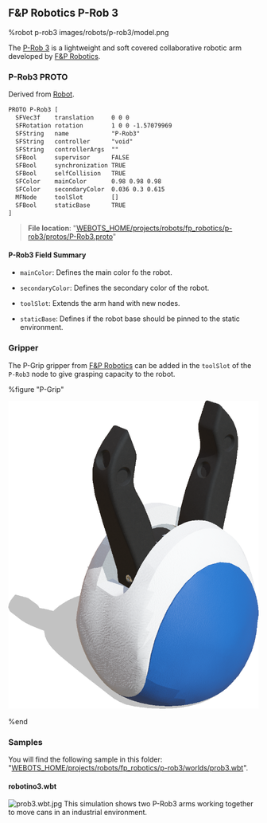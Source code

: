 ## F&P Robotics P-Rob 3

%robot p-rob3 images/robots/p-rob3/model.png

The [P-Rob 3](https://www.fp-robotics.com/en/p-rob) is a lightweight and soft covered collaborative robotic arm developed by [F&P Robotics](https://www.fp-robotics.com/en/).

### P-Rob3 PROTO

Derived from [Robot](../reference/robot.md).

```
PROTO P-Rob3 [
  SFVec3f    translation     0 0 0
  SFRotation rotation        1 0 0 -1.57079969
  SFString   name            "P-Rob3"
  SFString   controller      "void"
  SFString   controllerArgs  ""
  SFBool     supervisor      FALSE
  SFBool     synchronization TRUE
  SFBool     selfCollision   TRUE
  SFColor    mainColor       0.98 0.98 0.98
  SFColor    secondaryColor  0.036 0.3 0.615
  MFNode     toolSlot        []
  SFBool     staticBase      TRUE
]
```

> **File location**: "[WEBOTS\_HOME/projects/robots/fp\_robotics/p-rob3/protos/P-Rob3.proto](https://github.com/cyberbotics/webots/tree/master/projects/robots/fp_robotics/p-rob3/protos/P-Rob3.proto)"

#### P-Rob3 Field Summary

- `mainColor`: Defines the main color fo the robot.

- `secondaryColor`: Defines the secondary color of the robot.

- `toolSlot`: Extends the arm hand with new nodes.

- `staticBase`: Defines if the robot base should be pinned to the static environment.

### Gripper

The P-Grip gripper from [F&P Robotics](https://www.fp-robotics.com/en/) can be added in the `toolSlot` of the `P-Rob3` node to give grasping capacity to the robot.

%figure "P-Grip"

![pioneer3at_wheels.png](images/robots/p-rob3/p_grip.png)

%end

### Samples

You will find the following sample in this folder: "[WEBOTS\_HOME/projects/robots/fp\_robotics/p-rob3/worlds/prob3.wbt](https://github.com/cyberbotics/webots/tree/master/projects/robots/fp_robotics/p-rob3/worlds/prob3.wbt)".

#### robotino3.wbt

![prob3.wbt.jpg](images/robots/prob3/prob3.wbt.jpg) This simulation shows two P-Rob3 arms working together to move cans in an industrial environment.
